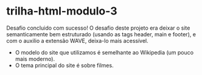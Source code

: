 # trilha-html-modulo-3
Desafio concluido com sucesso! O desafio deste projeto era deixar o site semanticamente bem estruturado (usando as tags header, main e footer), e com o auxilio a extensão WAVE, deixa-lo mais acessível. 
 - O modelo do site que utilizamos é semelhante ao Wikipedia (um pouco mais moderno).
 - O tema principal do site é sobre filmes.   
